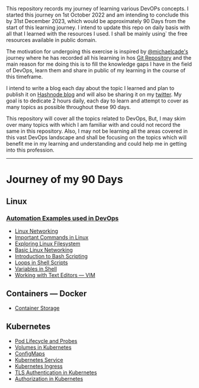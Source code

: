 This repository records my journey of learning various DevOPs concepts. I started this journey on 1st October 2022 and am intending to 
conclude this by 31st December 2023, which would be approximately 90 Days from the start of this learning journey. I intend to update this repo on daily basis with all that I learned with the resources I used. I shall be mainly using` the free resources available in public domain.

The motivation for undergoing this exercise is inspired by [@michaelcade's](https://twitter.com/michaelcade1) journey where he has recorded all his learning in hos [Git Repository](https://github.com/michaelcade/90DaysOfDevOPs) and the main reason for me doing this is to fill the knowledge gaps I have in the field of DevOps, learn them and share in public of my learning in the course of this timeframe.

I intend to write a blog each day about the topic I learned and plan to publish it on [Hashnode blog](https://santoshdtsi.hashnode.dev) and will also be sharing it on my [twitter](https://twitter.com/santoshdts). My goal is to dedicate 2 hours daily, each day to learn and attempt to cover as many topics as possible throughout these 90 days.

This repository will cover all the topics related to DevOps, But, I may skim over many topics with which I am familiar with and could not record the same in this repository. Also, I may not be learning all the areas covered in this vast DevOps landscape and shall be focusing on the topics which will benefit me in my learning and understanding and could help me in getting into this profession.  


---

# Journey of my 90 Days

## Linux
### [Automation Examples used in DevOps](https://github.com/codeaprendiz/learn-devops/tree/main/home/programming-languages/shell)
- [Linux Networking](./Linux/Networking/04-linux-networking.md)
- [Important Commands in Linux](./Linux/13-important-commands.md)
- [Exploring Linux Filesystem](./Linux/14-linux-filesystem.md)
- [Basic Linux Networking](./Linux/Networking/04-linux-networking.md)
- [Introduction to Bash Scripting](./Linux/15-bash-scripting.md)
- [Loops in Shell Scripts](./Linux/15-bash-scripting.md)
- [Variables in Shell](./Linux/16-variables.md)
- [Working with Text Editors — VIM](./Linux/17-vim.md)
## Containers — Docker
- [Container Storage](./Containers/Docker/05-container-storage.md)

## Kubernetes
- [Pod Lifecycle and Probes](./Kubernetes/07-lifecycle-and-probes.md)
- [Volumes in Kubernetes](./Kubernetes/Volumes/06-kubernetes-volumes.md)
- [ConfigMaps](./Kubernetes/08-configmap.md)
- [Kubernetes Service](./Kubernetes/09-service.md)
- [Kubernetes Ingress](./Kubernetes/10-ingress.md)
- [TLS Authentication in Kubernetes](./Kubernetes/11-tls-authentication.md)
- [Authorization in Kubernetes](./Kubernetes/12-authorization.md)